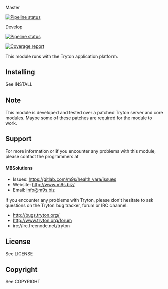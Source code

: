 Master

[![Pipeline status](https://gitlab.com/m9s/health_vara/badges/master/pipeline.svg)](https://gitlab.com/m9s/health_vara/commits/master)

Develop

[![Pipeline status](https://gitlab.com/m9s/health_vara/badges/develop/pipeline.svg)](https://gitlab.com/m9s/health_vara/commits/develop)

[![Coverage report](https://gitlab.com/m9s/health_vara/badges/develop/coverage.svg)](http://m9s.gitlab.io/health_vara)



This module runs with the Tryton application platform.

Installing
----------

See INSTALL

Note
----

This module is developed and tested over a patched Tryton server and
core modules. Maybe some of these patches are required for the module to work.

Support
-------

For more information or if you encounter any problems with this module,
please contact the programmers at

#### MBSolutions

   * Issues:   https://gitlab.com/m9s/health_vara/issues
   * Website:  http://www.m9s.biz/
   * Email:    info@m9s.biz

If you encounter any problems with Tryton, please don't hesitate to ask
questions on the Tryton bug tracker, forum or IRC channel:

   * http://bugs.tryton.org/
   * http://www.tryton.org/forum
   * irc://irc.freenode.net/tryton

License
-------

See LICENSE

Copyright
---------

See COPYRIGHT

